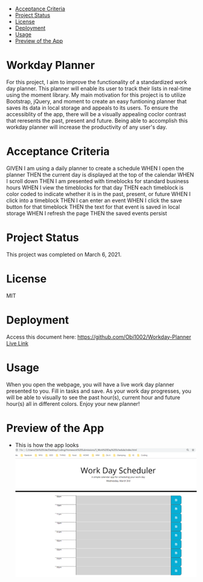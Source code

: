 * [Acceptance Criteria](#acceptancecriteria)
* [Project Status](#projectstatus)
* [License](#license)
* [Deployment](#deployment)
* [Usage](#usage)
* [Preview of the App](#previewApp)


# Workday Planner
 
For this project, I aim to improve the functionality of a standardized work day planner.  This planner will enable its user to track their lists in real-time using the moment library. My main motivation for this project is to utilize Bootstrap, jQuery, and moment to create an easy funtioning planner that saves its data in local storage and appeals to its users.  To ensure the accessiblity of the app, there will be a visually appealing coclor contrast that reresents the past, present and future. Being able to accomplish this workday planner will increase the productivity of any user's day.    

# Acceptance Criteria
GIVEN I am using a daily planner to create a schedule
WHEN I open the planner
THEN the current day is displayed at the top of the calendar
WHEN I scroll down
THEN I am presented with timeblocks for standard business hours
WHEN I view the timeblocks for that day
THEN each timeblock is color coded to indicate whether it is in the past, present, or future
WHEN I click into a timeblock
THEN I can enter an event
WHEN I click the save button for that timeblock
THEN the text for that event is saved in local storage
WHEN I refresh the page
THEN the saved events persist

# Project Status
This project was completed on March 6, 2021. 

# License
MIT

# Deployment

Access this document here: https://github.com/Obi1002/Workday-Planner
[Live Link](https://obi1002.github.io/Workday-Planner/) 

# Usage
When you open the webpage, you will have a live work day planner presented to you.  Fill in tasks and save.  As your work day progresses, you will be able to visually to see the past hour(s), current hour and future hour(s) all in different colors. Enjoy your new planner!

# Preview of the App
* This is how the app looks
![Work Day Planner Screenshot](./Assets/WorkdayPlannerScreenshot.PNG)